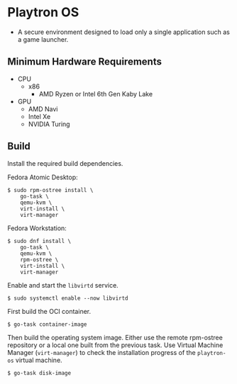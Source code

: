 # Playtron OS

- A secure environment designed to load only a single application such as a game launcher.

## Minimum Hardware Requirements

- CPU
    - x86
        - AMD Ryzen or Intel 6th Gen Kaby Lake
- GPU
    - AMD Navi
    - Intel Xe
    - NVIDIA Turing

## Build

Install the required build dependencies.

Fedora Atomic Desktop:

```
$ sudo rpm-ostree install \
    go-task \
    qemu-kvm \
    virt-install \
    virt-manager
```

Fedora Workstation:

```
$ sudo dnf install \
    go-task \
    qemu-kvm \
    rpm-ostree \
    virt-install \
    virt-manager
```

Enable and start the `libvirtd` service.

```
$ sudo systemctl enable --now libvirtd
```

First build the OCI container.

```
$ go-task container-image
```

Then build the operating system image. Either use the remote rpm-ostree repository or a local one built from the previous task. Use Virtual Machine Manager (`virt-manager`) to check the installation progress of the `playtron-os` virtual machine.

```
$ go-task disk-image
```
